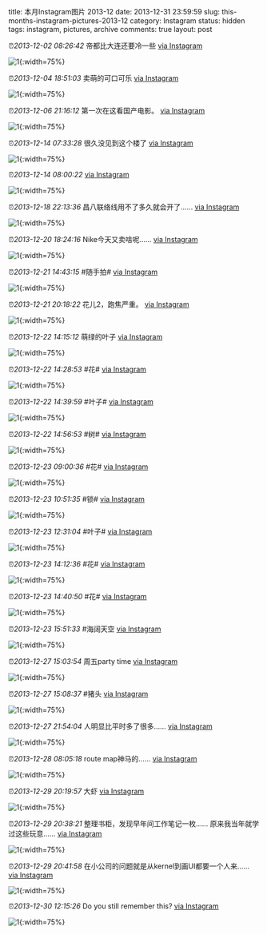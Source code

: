 title: 本月Instagram图片 2013-12
date: 2013-12-31 23:59:59
slug: this-months-instagram-pictures-2013-12
category: Instagram
status: hidden
tags: instagram, pictures, archive
comments: true
layout: post

⏰_2013-12-02 08:26:42_ 帝都比大连还要冷一些
[via Instagram](https://www.instagram.com/p/hZiotpgV9OHSgr5HJcDNudQzn6XL3_PqlLR-80/)

![1](https://scontent-lax3-2.cdninstagram.com/vp/875c58dff9d165e4ba13faed5b226a51/5DC23EFA/t51.2885-15/e15/1171067_571879406217255_128380798_n.jpg?_nc_ht=scontent-lax3-2.cdninstagram.com){:width=75%}



⏰_2013-12-04 18:51:03_ 卖萌的可口可乐
[via Instagram](https://www.instagram.com/p/hfzrXGgV0BPSoztEc9C2VKk6_dhG1Kzm9gMM80/)

![1](https://scontent-lax3-2.cdninstagram.com/vp/ec12160b4b47a9d67737c70e51779c6f/5DB62782/t51.2885-15/e15/1209524_1422716551293500_635837504_n.jpg?_nc_ht=scontent-lax3-2.cdninstagram.com){:width=75%}



⏰_2013-12-06 21:16:12_ 第一次在这看国产电影。
[via Instagram](https://www.instagram.com/p/hlN4MkgV2WmAqIaLQiQB-ffTHNafcKIjYiPeI0/)

![1](https://scontent-lax3-2.cdninstagram.com/vp/21fdaf445365367f398e5dec368d9a18/5DA8AB9D/t51.2885-15/e15/1172457_639784849406492_516117880_n.jpg?_nc_ht=scontent-lax3-2.cdninstagram.com){:width=75%}



⏰_2013-12-14 07:33:28_ 很久没见到这个楼了
[via Instagram](https://www.instagram.com/p/h4WFTRAV1Dax7hEi1VYz-M5PMLylRjnzuG-MA0/)

![1](https://scontent-lax3-2.cdninstagram.com/vp/628803c4d3376cc7cc4047cd2bd29155/5DAF0F87/t51.2885-15/e15/11420826_1617875661787361_305231897_n.jpg?_nc_ht=scontent-lax3-2.cdninstagram.com){:width=75%}

⏰_2013-12-14 08:00:22_ 
[via Instagram](https://www.instagram.com/p/h4ZKVxAV5mueE5WCIGhSDwPyazG4zoWIXhMnI0/)

![1](https://scontent-lax3-2.cdninstagram.com/vp/e65cf6fb4387e953b7753b6e9629a81e/5DA97292/t51.2885-15/e15/11313695_1603831323238797_1587664918_n.jpg?_nc_ht=scontent-lax3-2.cdninstagram.com){:width=75%}



⏰_2013-12-18 22:13:36_ 昌八联络线用不了多久就会开了……
[via Instagram](https://www.instagram.com/p/iEN_MhgV5TIoCNaBHveheUmUCAItZS_v77yQo0/)

![1](https://scontent-lax3-2.cdninstagram.com/vp/cd1ed16ea257fa495a5550fa44756068/5DA72AFA/t51.2885-15/e15/1169222_637368706319833_1631417793_n.jpg?_nc_ht=scontent-lax3-2.cdninstagram.com){:width=75%}


⏰_2013-12-20 18:24:16_ Nike今天又卖啥呢……
[via Instagram](https://www.instagram.com/p/iI9VQwgV2DS-ujujV31QqrRIuF3LWWz73ITXI0/)

![1](https://scontent-lax3-2.cdninstagram.com/vp/c7ea6705d141d5810bae3f37b4ba5f37/5DBBC870/t51.2885-15/e15/924237_1452110345010320_127472511_n.jpg?_nc_ht=scontent-lax3-2.cdninstagram.com){:width=75%}


⏰_2013-12-21 14:43:15_ #随手拍#
[via Instagram](https://www.instagram.com/p/iLI1W8gVw1hOs0WjBsRLSxgGB6CqdkXOMsqR00/)

![1](https://scontent-lax3-2.cdninstagram.com/vp/69d46739a33020ff91a949d2ac15127a/5DA3DF40/t51.2885-15/e15/1168727_408808335917190_54394389_n.jpg?_nc_ht=scontent-lax3-2.cdninstagram.com){:width=75%}

⏰_2013-12-21 20:18:22_ 花儿2，跑焦严重。
[via Instagram](https://www.instagram.com/p/iLvLzdgV-d7hCaKV1UJ-thrcfVSSqsj16CNDI0/)

![1](https://scontent-lax3-2.cdninstagram.com/vp/8ca077fe270c79f210ccfd5ad9a4025d/5DA58688/t51.2885-15/e15/1169088_647182588656442_428617013_n.jpg?_nc_ht=scontent-lax3-2.cdninstagram.com){:width=75%}


⏰_2013-12-22 14:15:12_ 萌绿的叶子
[via Instagram](https://www.instagram.com/p/iNqas3gVyHDmvfi0Bxe81Ea2Trjk0ChE99KoY0/)

![1](https://scontent-lax3-2.cdninstagram.com/vp/b60b49fe623c38e58b6d2fe6899bbfd9/5DC09B5F/t51.2885-15/e15/1538327_711937575485147_1385493253_n.jpg?_nc_ht=scontent-lax3-2.cdninstagram.com){:width=75%}

⏰_2013-12-22 14:28:53_ #花#
[via Instagram](https://www.instagram.com/p/iNr-6RAVz41-UMwCtloasDeIGUa0E346oN6vw0/)

![1](https://scontent-lax3-2.cdninstagram.com/vp/b7e99fec0227bdc0aca7eb566d247058/5DB13D44/t51.2885-15/e15/1527546_379789972167541_1676770182_n.jpg?_nc_ht=scontent-lax3-2.cdninstagram.com){:width=75%}

⏰_2013-12-22 14:39:59_ #叶子#
[via Instagram](https://www.instagram.com/p/iNtQPjgV05KVNz5K5frWorOW9i3SUE8WoV_vI0/)

![1](https://scontent-lax3-2.cdninstagram.com/vp/223e1596188906627b6c9fb7e812ef44/5DB2994F/t51.2885-15/e15/1515831_239471072888279_151316463_n.jpg?_nc_ht=scontent-lax3-2.cdninstagram.com){:width=75%}

⏰_2013-12-22 14:56:53_ #树#
[via Instagram](https://www.instagram.com/p/iNvME3AV29y2D2WC3FVa9USoNtRdWJACRuojI0/)

![1](https://scontent-lax3-2.cdninstagram.com/vp/c875a36ae220b4c1ac57fe56057b9132/5DA8555A/t51.2885-15/e15/1169838_666959909991954_83700037_n.jpg?_nc_ht=scontent-lax3-2.cdninstagram.com){:width=75%}


⏰_2013-12-23 09:00:36_ #花#
[via Instagram](https://www.instagram.com/p/iPrNZQAV7_d-nHSm55EGq5btKCoMl3o3EpmD00/)

![1](https://scontent-lax3-2.cdninstagram.com/vp/25a66283bdb5666cf00fa36d21e80e1e/5DB9C9ED/t51.2885-15/e15/1516877_731773443513806_1686824211_n.jpg?_nc_ht=scontent-lax3-2.cdninstagram.com){:width=75%}

⏰_2013-12-23 10:51:35_ #锁#
[via Instagram](https://www.instagram.com/p/iP36SsgVwLniMDbY_O4ZR8uPRLj3QHrbIZihQ0/)

![1](https://scontent-lax3-2.cdninstagram.com/vp/e6f57c10c0e43fd7512532172889740d/5DC51C1E/t51.2885-15/e15/1516004_193023900890332_282234299_n.jpg?_nc_ht=scontent-lax3-2.cdninstagram.com){:width=75%}

⏰_2013-12-23 12:31:04_ #叶子#
[via Instagram](https://www.instagram.com/p/iQDS-cgV_1o1yW9VyKCrTbc7LKesO9I1utRDM0/)

![1](https://scontent-lax3-2.cdninstagram.com/vp/735420efa6a58c0cf05b7675ea01ad60/5DAFA51C/t51.2885-15/e15/925112_184042578456143_453351756_n.jpg?_nc_ht=scontent-lax3-2.cdninstagram.com){:width=75%}

⏰_2013-12-23 14:12:36_ #花#
[via Instagram](https://www.instagram.com/p/iQO6njAV7TlCIUZF4aoybwRPgFByNndNxi7d80/)

![1](https://scontent-lax3-2.cdninstagram.com/vp/fb8817cb91de35e7226eff8ad05bc564/5DC422C2/t51.2885-15/e15/914565_489150327870062_542546482_n.jpg?_nc_ht=scontent-lax3-2.cdninstagram.com){:width=75%}

⏰_2013-12-23 14:40:50_ #花#
[via Instagram](https://www.instagram.com/p/iQSJX-gV-TFE5e4JXa5JTP2A1dwiv_nRje-Fw0/)

![1](https://scontent-lax3-2.cdninstagram.com/vp/6f0a932f9cac0ff47d416a00b48ffc42/5DC61D02/t51.2885-15/e15/1515145_564767196935207_1646795771_n.jpg?_nc_ht=scontent-lax3-2.cdninstagram.com){:width=75%}

⏰_2013-12-23 15:51:33_ #海阔天空
[via Instagram](https://www.instagram.com/p/iQaPW7gV0rdMif6ZQF9rPsU7KQhD0EO_G_T6Y0/)

![1](https://scontent-lax3-2.cdninstagram.com/vp/d52ce19c4c965e4315c09ea48c7f00b8/5DA9F913/t51.2885-15/e15/1530619_245865002240453_1685496062_n.jpg?_nc_ht=scontent-lax3-2.cdninstagram.com){:width=75%}



⏰_2013-12-27 15:03:54_ 周五party time
[via Instagram](https://www.instagram.com/p/ian90TgV15N46DAXQsQ6jdritAgewA4eehlnI0/)

![1](https://scontent-lax3-2.cdninstagram.com/vp/d7e6ea30238a8fb68f902ca1e8cd4e63/5DB21026/t51.2885-15/e15/1515118_194995687372120_2094282960_n.jpg?_nc_ht=scontent-lax3-2.cdninstagram.com){:width=75%}

⏰_2013-12-27 15:08:37_ #猪头
[via Instagram](https://www.instagram.com/p/iaogWcgV2bXDRqhjrFYU_YI5Y7t_VyUIbhyKM0/)

![1](https://scontent-lax3-2.cdninstagram.com/vp/902f0408268c7a161a7efe66bb90fd0a/5DB6A384/t51.2885-15/e15/1517259_171695839706230_712606036_n.jpg?_nc_ht=scontent-lax3-2.cdninstagram.com){:width=75%}

⏰_2013-12-27 21:54:04_ 人明显比平时多了很多……
[via Instagram](https://www.instagram.com/p/ibW58AAV7XJIyBSi0cnmuB1jZvLHs4nsddRnA0/)

![1](https://scontent-lax3-2.cdninstagram.com/vp/11d37d428c74412dba7cd040d763cd72/5DBC7CA7/t51.2885-15/e15/915474_579789062098913_1148559461_n.jpg?_nc_ht=scontent-lax3-2.cdninstagram.com){:width=75%}



⏰_2013-12-28 08:05:18_ route map神马的……
[via Instagram](https://www.instagram.com/p/icc2xKgV05c8Sym2M8XYQPdufk6gytvkA2SnY0/)

![1](https://scontent-lax3-2.cdninstagram.com/vp/0df6b2add98759baacad085f24b6521e/5DB73F9D/t51.2885-15/e15/914551_189914661207251_598695672_n.jpg?_nc_ht=scontent-lax3-2.cdninstagram.com){:width=75%}



⏰_2013-12-29 20:19:57_ 大虾
[via Instagram](https://www.instagram.com/p/igVuaAgVyokbePG1AVtJ-mTDLwCVRVqjPm5Zw0/)

![1](https://scontent-lax3-2.cdninstagram.com/vp/a27bb74759aa76b1573999784995b420/5DB71689/t51.2885-15/e15/1390279_563183233765070_329085557_n.jpg?_nc_ht=scontent-lax3-2.cdninstagram.com){:width=75%}

⏰_2013-12-29 20:38:21_ 整理书柜，发现早年间工作笔记一枚…… 原来我当年就学过这些玩意……
[via Instagram](https://www.instagram.com/p/igX1HJAV0YfDiHRb4a9u4wkfirML3evfR2dTY0/)

![1](https://scontent-lax3-2.cdninstagram.com/vp/8be8d2b8c2d5957d90c6ea98973ebdb3/5DC2C593/t51.2885-15/e15/1515390_448363308601776_1927664230_n.jpg?_nc_ht=scontent-lax3-2.cdninstagram.com){:width=75%}

⏰_2013-12-29 20:41:58_ 在小公司的问题就是从kernel到画UI都要一个人来……
[via Instagram](https://www.instagram.com/p/igYPpkAV0soTNeLpp2Dnjt80HQvc-x_H9IX3Q0/)

![1](https://scontent-lax3-2.cdninstagram.com/vp/a4753ff27302dadfec16dae557090ea2/5DA6C2E7/t51.2885-15/e15/1171704_566289323462092_851040673_n.jpg?_nc_ht=scontent-lax3-2.cdninstagram.com){:width=75%}



⏰_2013-12-30 12:15:26_ Do you still remember this?
[via Instagram](https://www.instagram.com/p/iiDEkOAV0zioyX5MKHt8nM6vevR9jafVeGtN40/)

![1](https://scontent-lax3-2.cdninstagram.com/vp/8ebbc50448a3d287380bd4e214946286/5DB12EE1/t51.2885-15/e15/916982_1393362830913083_230403140_n.jpg?_nc_ht=scontent-lax3-2.cdninstagram.com){:width=75%}

